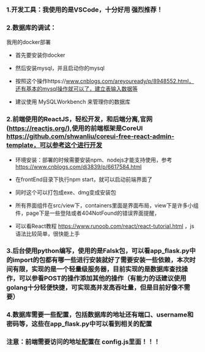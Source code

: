 ### 1.开发工具：我使用的是VSCode，十分好用 强烈推荐！

### 2.数据库的调试：
我用的docker部署
* 首先要安装你docker

* 然后安装mysql，并且启动你的mysql
* 按照这个操作https://www.cnblogs.com/areyouready/p/8948552.html，还有基本的mysql操作就可以了，建立表输入数据等

* 建议使用 MySQLWorkbench 来管理你的数据库



### 2.前端使用的ReactJS，轻松开发，和后端分离,官网(https://reactjs.org/),使用的前端框架是CoreUI https://github.com/shwanliu/coreui-free-react-admin-template，可以参考这个进行开发
* 环境安装：部署的时候需要安装npm、nodejs才能支持使用，参考 https://www.cnblogs.com/dj3839/p/6617584.html

* 在frontEnd目录下执行npm start，就可以启动前端界面了
* 同时这个可以打包成exe、dmg变成安装包
* 所有界面组件在src/view下，containers里面是界面布局，view下是许多小组件，page下是一些登陆或者404NotFound的错误界面提醒，
* 可以看React教程 https://www.runoob.com/react/react-tutorial.html ，js语法比较简单，很快能上手

### 3.后台使用python编写，使用的是Falsk包，可以看app_flask.py中的import的包都有哪一些进行安装就好了需要安装一些依赖，本次时间有限，实现的是一个轻量级服务器，目前实现的是数据库查找操作，可以参看POST的操作添加其他的操作（有能力的话建议使用golang十分轻便快捷，可实现高并发高吞吐量，但是目前好像不需要）

### 4.数据库需要一些配置，包括数据库的地址还有端口、username和密码等，这些在app_flask.py中可以看到相关的配置

### 注意：前端需要访问的地址配置在 config.js里面！！！